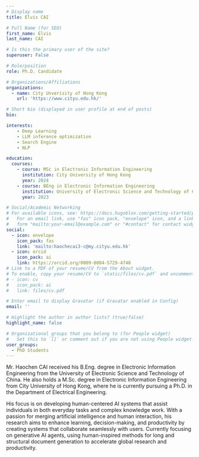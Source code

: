 ```yaml
---
# Display name
title: Elvis CAI

# Full Name (for SEO)
first_name: Elvis
last_name: CAI

# Is this the primary user of the site?
superuser: False

# Role/position
role: Ph.D. Candidate

# Organizations/Affiliations
organizations:
  - name: City Unverisity of Hong Kong
    url: 'https://www.cityu.edu.hk/'

# Short bio (displayed in user profile at end of posts)
bio: 

interests:
    - Deep Learning
    - LLM inference optimization
    - Search Engine
    - NLP

education:
  courses:
    - course: MSc in Electronic Information Engineering
      institution: City University of Hong Kong
      year: 2024
    - course: BEng in Electronic Information Engineering
      institution: University of Electronic Science and Technology of China
      year: 2023  

# Social/Academic Networking
# For available icons, see: https://docs.hugoblox.com/getting-started/page-builder/#icons
#   For an email link, use "fas" icon pack, "envelope" icon, and a link in the
#   form "mailto:your-email@example.com" or "#contact" for contact widget.
social:
  - icon: envelope
    icon_pack: fas
    link: 'mailto:haochecai3-c@my.cityu.edu.hk' 
  - icon: orcid
    icon_pack: ai
    link: https://orcid.org/0009-0004-5729-4748
# Link to a PDF of your resume/CV from the About widget.
# To enable, copy your resume/CV to `static/files/cv.pdf` and uncomment the lines below.
# - icon: cv
#   icon_pack: ai
#   link: files/cv.pdf

# Enter email to display Gravatar (if Gravatar enabled in Config)
email: ''

# Highlight the author in author lists? (true/false)
highlight_name: false

# Organizational groups that you belong to (for People widget)
#   Set this to `[]` or comment out if you are not using People widget.
user_groups:
  - PhD Students
---
```


Mr. Haochen CAI received his B.Eng. degree in Electronic Information Engineering from the University of Electronic Science and Technology of China. He also holds a M.Sc. degree in Electronic Information Engineering from City University of Hong Kong, where he is currently pursuing a Ph.D. in the Department of Electrical Engineering.

His focus is on developing human-centered AI systems that assist individuals in both everyday tasks and complex knowledge work. With a passion for merging artificial intelligence and human interaction, his research aims to enhance learning, decision-making, and productivity by creating systems that collaborate seamlessly with users. Currently focusing on generative AI agents, using human-inspired methods for long and structural document generation to accelerate global research and productivity.